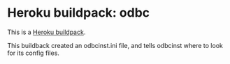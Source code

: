 Heroku buildpack: odbc
=======================

This is a [Heroku buildpack](http://devcenter.heroku.com/articles/buildpacks).

This buildback created an odbcinst.ini file, and tells odbcinst where to look
for its config files.

